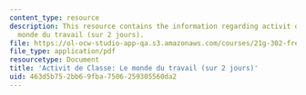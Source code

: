 ```yaml
---
content_type: resource
description: This resource contains the information regarding activit de classe le
  monde du travail (sur 2 jours).
file: https://ol-ocw-studio-app-qa.s3.amazonaws.com/courses/21g-302-french-ii-fall-2004/463d5b752bb69fba7506259305560da2_MIT21G_302_F04_Classe_T.pdf
file_type: application/pdf
resourcetype: Document
title: 'Activit de Classe: Le monde du travail (sur 2 jours)'
uid: 463d5b75-2bb6-9fba-7506-259305560da2
---
```

